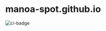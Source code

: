 # manoa-spot.github.io

![ci-badge](https://github.com/ics-software-engineering/meteor-application-template-react/workflows/ci-meteor-application-template-react/badge.svg)


